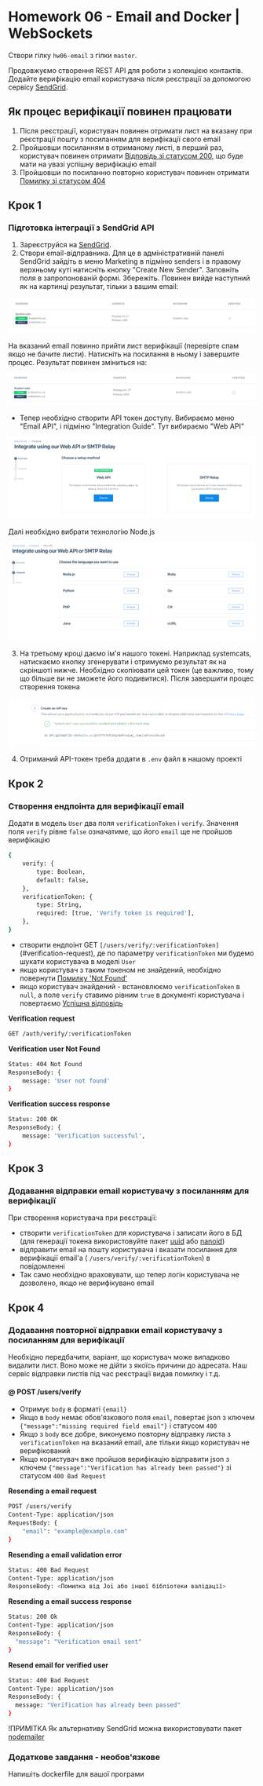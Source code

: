 # Homework 06 - Email and Docker | WebSockets

Створи гілку `hw06-email` з гілки `master`.

Продовжуємо створення REST API для роботи з колекцією контактів. Додайте
верифікацію email користувача після реєстрації за допомогою сервісу
[SendGrid](https://sendgrid.com/).

## Як процес верифікації повинен працювати

1. Після реєстрації, користувач повинен отримати лист на вказану при реєстрації
   пошту з посиланням для верифікації свого email
2. Пройшовши посиланням в отриманому листі, в перший раз, користувач повинен
   отримати
   [Відповідь зі статусом 200](https://textbook.edu.goit.global/lms-nodejs-homework/v1/uk/docs/hw-06/#verification-success-response),
   що буде мати на увазі успішну верифікацію email
3. Пройшовши по посиланню повторно користувач повинен отримати
   [Помилку зі статусом 404](https://textbook.edu.goit.global/lms-nodejs-homework/v1/uk/docs/hw-06/#verification-user-not-found)

## Крок 1

### Підготовка інтеграції з SendGrid API

1. Зареєструйся на [SendGrid](https://sendgrid.com/).
2. Створи email-відправника. Для це в адміністративній панелі SendGrid зайдіть в
   меню Marketing в підміню senders і в правому верхньому куті натисніть кнопку
   "Create New Sender". Заповніть поля в запропонованій формі. Збережіть.
   Повинен вийде наступний як на картинці результат, тільки з вашим email:

![sender not verify](./assets/tasks-images/sender-not-verify.png)

На вказаний email повинно прийти лист верифікації (перевірте спам якщо не бачите
листи). Натисніть на посилання в ньому і завершите процес. Результат повинен
зміниться на:

![sender verify](./assets/tasks-images/sender-verify.png)

- Тепер необхідно створити API токен доступу. Вибираємо меню "Email API", і
  підміню "Integration Guide". Тут вибираємо "Web API"

![web api](./assets/tasks-images/web-api.png)

Далі необхідно вибрати технологію Node.js

![node](./assets/tasks-images/node.png)

3. На третьому кроці даємо ім'я нашого токені. Наприклад systemcats, натискаємо
   кнопку згенерувати і отримуємо результат як на скріншоті нижче. Необхідно
   скопіювати цей токен (це важливо, тому що більше ви не зможете його
   подивитися). Після завершити процес створення токена

![api key](./assets/tasks-images/api-key.png)

4. Отриманий API-токен треба додати в `.env` файл в нашому проекті

## Крок 2

### Створення ендпоінта для верифікації email

Додати в модель `User` два поля `verificationToken` і `verify`. Значення поля
`verify` рівне `false` означатиме, що його `email` ще не пройшов верифікацію

```bash
{
    verify: {
        type: Boolean,
        default: false,
    },
    verificationToken: {
        type: String,
        required: [true, 'Verify token is required'],
    },
}
```

- створити ендпоінт GET
  `[/users/verify/:verificationToken]`(#verification-request), де по параметру
  `verificationToken` ми будемо шукати користувача в моделі `User`
- якщо користувач з таким токеном не знайдений, необхідно повернути
  [Помилку 'Not Found'](https://textbook.edu.goit.global/lms-nodejs-homework/v1/uk/docs/hw-06/#verification-user-not-found)
- якщо користувач знайдений - встановлюємо `verificationToken` в `null`, а поле
  `verify` ставимо рівним `true` в документі користувача і повертаємо
  [Успішна відповідь](https://textbook.edu.goit.global/lms-nodejs-homework/v1/uk/docs/hw-06/#verification-success-response)

**Verification request**

```bash
GET /auth/verify/:verificationToken
```

**Verification user Not Found**

```bash
Status: 404 Not Found
ResponseBody: {
    message: 'User not found'
}
```

**Verification success response**

```bash
Status: 200 OK
ResponseBody: {
    message: 'Verification successful',
}
```

## Крок 3

### Додавання відправки email користувачу з посиланням для верифікації

При створення користувача при реєстрації:

- створити `verificationToken` для користувача і записати його в БД (для
  генерації токена використовуйте пакет
  [uuid](https://www.npmjs.com/package/uuid[) або
  [nanoid](https://www.npmjs.com/package/nanoid))
- відправити email на пошту користувача і вказати посилання для верифікації
  email'а ( `/users/verify/:verificationToken`) в повідомленні
- Так само необхідно враховувати, що тепер логін користувача не дозволено, якщо
  не верифікувано email

## Крок 4

### Додавання повторної відправки email користувачу з посиланням для верифікації

Необхідно передбачити, варіант, що користувач може випадково видалити лист. Воно
може не дійти з якоїсь причини до адресата. Наш сервіс відправки листів під час
реєстрації видав помилку і т.д.

#### @ POST /users/verify

- Отримує `body` в форматі `{email}`
- Якщо в `body` немає обов'язкового поля `email`, повертає json з ключем
  `{"message":"missing required field email"}` і статусом `400`
- Якщо з `body` все добре, виконуємо повторну відправку листа з
  `verificationToken` на вказаний email, але тільки якщо користувач не
  верифікований
- Якщо користувач вже пройшов верифікацію відправити json з ключем
  `{"message":"Verification has already been passed"}` зі статусом
  `400 Bad Request`

**Resending a email request**

```bash
POST /users/verify
Content-Type: application/json
RequestBody: {
    "email": "example@example.com"
}
```

**Resending a email validation error**

```bash
Status: 400 Bad Request
Content-Type: application/json
ResponseBody: <Помилка від Joi або іншої бібліотеки валідації>
```

**Resending a email success response**

```bash
Status: 200 Ok
Content-Type: application/json
ResponseBody: {
  "message": "Verification email sent"
}
```

**Resend email for verified user**

```bash
Status: 400 Bad Request
Content-Type: application/json
ResponseBody: {
  message: "Verification has already been passed"
}
```

!ПРИМІТКА Як альтернативу SendGrid можна використовувати пакет
[nodemailer](https://www.npmjs.com/package/nodemailer)

### Додаткове завдання - необов'язкове

Напишіть dockerfile для вашої програми
